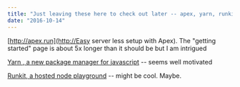 ```yaml
---
title: "Just leaving these here to check out later -- apex, yarn, runkit"
date: "2016-10-14"
---
```


[http://apex.run](http://Easy server less setup with Apex). The "getting started" page is about 5x longer than it should be but I am intrigued

[Yarn , a new package manager for javascript](https://code.facebook.com/posts/1840075619545360) -- seems well motivated

[Runkit, a hosted node playground](https://runkit.com/home) -- might be cool. Maybe.
